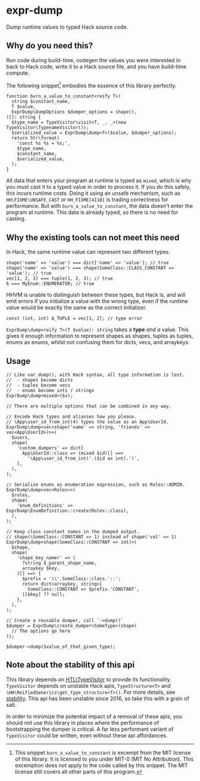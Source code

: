 # expr-dump

Dump runtime values to typed Hack source code.

## Why do you need this?

Run code during build-time, codegen the values you were interested in back to
Hack code, write it to a Hack source file, and you have build-time compute.


The following snippet[^1] embodies the essence of this library perfectly.
```HACK
function burn_a_value_to_constant<reify T>(
  string $constant_name,
  T $value,
  ExprDump\DumpOptions $dumper_options = shape(),
)[]: string {
  $type_name = TypeVisitor\visit<T, _, _>(new TypeVisitor\TypenameVisitor());
  $serialized_value = ExprDump\dump<T>($value, $dumper_options);
  return Str\format(
    'const %s %s = %s;',
    $type_name,
    $constant_name,
    $serialized_value,
  );
}
```

All data that enters your program at runtime is typed as `mixed`, which is why
you must cast it to a typed value in order to process it. If you do this safely,
this incurs runtime costs. Doing it using an unsafe mechanism, such as
`HH\FIXME\UNSAFE_CAST` or `HH_FIXME[4110]` is trading correctness for performance.
But with `burn_a_value_to_constant`, the data doesn't enter the program at runtime.
This data is already typed, so there is no need for casting.

## Why the existing tools can not meet this need

In Hack, the same runtime value can represent two different types.

```HACK
shape('name' => 'value') === dict['name' => 'value']; // true
shape('name' => 'value') === shape(SomeClass::CLASS_CONSTANT => 'value'); // true
vec[1, 2, 3] === tuple(1, 2, 3); // true
6 === MyEnum::ENUMERATOR; // true
```

HHVM is unable to distinguish between these types, but Hack is, and will emit
errors if you initialize a value with the wrong type, even if the runtime value
would be exactly the same as the correct initializer.

`const (int, int) A_TUPLE = vec[1, 2]; // type error`

`ExprDump\dump<reify T>(T $value): string` takes a **type** _and a_ value.
This gives it enough information to represent shapes as shapes, tuples as tuples,
enums as enums, whilst not confusing them for dicts, vecs, and arraykeys.

## Usage

```HACK
// Like var_dump(), with Hack syntax, all type information is lost.
//  - shapes become dicts
//  - tuples become vecs
//  - enums become ints / strings
ExprDump\dump<mixed>($x);

// There are multiple options that can be combined in any way.

// Encode Hack types and aliasses how you please.
// \App\user_id_from_int(4) types the value as an App\UserId.
ExprDump\dump<vec<shape('name' => string, 'friends' => vec<App\UserId>)>>(
  $users,
  shape(
    'custom_dumpers' => dict[
      App\UserId::class => (mixed $id)[] ==>
        '\App\user_id_from_int('.($id as int).')',
    ],
  ),
);

// Serialize enums as enumeration expression, such as Roles::ADMIN.
ExprDump\dump<vec<Roles>>(
  $roles,
  shape(
    'enum_definitions' => ExprDump\EnumDefinition::create(Roles::class),
  ),
);

// Keep class constant names in the dumped output.
// shape(\SomeClass::CONSTANT => 1) instead of shape('val' => 1)
ExprDump\dump<shape(SomeClass::CONSTANT => int)>(
  $shape,
  shape(
    'shape_key_namer' => (
      ?string $_parent_shape_name,
      arraykey $key,
    )[] ==> {
      $prefix = '\\'.SomeClass::class.'::';
      return dict<arraykey, string>[
        SomeClass::CONSTANT => $prefix.'CONSTANT',
      ][$key] ?? null;
    },
  ),
);

// Create a reusable dumper, call `->dump()`
$dumper = ExprDump\create_dumper<SomeType>(shape(
  // The options go here
));

$dumper->dump($value_of_that_given_type);
```

## Note about the stability of this api

This library depends on [HTL\TypeVisitor](https://github.com/herhsel-theodore-layton/type-visitor)
to provide its functionality. `TypeVisitor` depends on unstable Hack apis,
`TypeStructure<T>` and `\HH\ReifiedGenerics\get_type_structure<T>()`. For more
details, see [stability](https://github.com/herhsel-theodore-layton/type-visitor/README.md).
This api has been unstable since 2016, so take this with a grain of salt.

In order to minimize the potential impact of a removal of these apis, you should
not use this library in places where the performance of bootstrapping the dumper
is critical. A far less performant variant of `TypeVisitor` could be written, even
without these api affordances.

[^1]: This snippet `burn_a_value_to_constant` is excempt from the MIT license
of this library. It is licensed to you under MIT-0 (MIT No Attribution).
This excemption does not apply to the code called by this snippet. The MIT
license still covers all other parts of this program.
